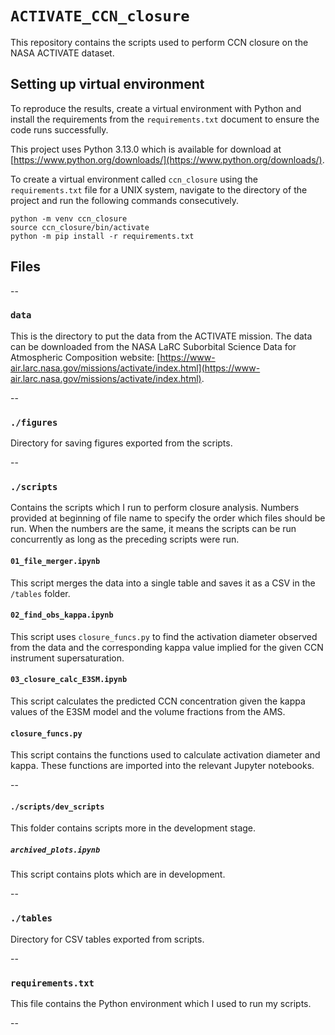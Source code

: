 # `ACTIVATE_CCN_closure`

This repository contains the scripts used to perform CCN closure on the NASA ACTIVATE dataset.

## Setting up virtual environment

To reproduce the results, create a virtual environment with Python and install the requirements from the `requirements.txt` document to ensure the code runs successfully.

This project uses Python 3.13.0 which is available for download at [https://www.python.org/downloads/](https://www.python.org/downloads/).

To create a virtual environment called `ccn_closure` using the `requirements.txt` file for a UNIX system, navigate to the directory of the project and run the following commands consecutively.

```
python -m venv ccn_closure
source ccn_closure/bin/activate
python -m pip install -r requirements.txt
```

## Files

--
### `data`

This is the directory to put the data from the ACTIVATE mission. The data can be downloaded from the NASA LaRC Suborbital Science Data for Atmospheric Composition website: [https://www-air.larc.nasa.gov/missions/activate/index.html](https://www-air.larc.nasa.gov/missions/activate/index.html).

--
### `./figures`

Directory for saving figures exported from the scripts.

--
### `./scripts`

Contains the scripts which I run to perform closure analysis. Numbers provided at beginning of file name to specify the order which files should be run. When the numbers are the same, it means the scripts can be run concurrently as long as the preceding scripts were run.

#### `01_file_merger.ipynb`

This script merges the data into a single table and saves it as a CSV in the `/tables` folder.

#### `02_find_obs_kappa.ipynb`

This script uses `closure_funcs.py` to find the activation diameter observed from the data and the corresponding kappa value implied for the given CCN instrument supersaturation.

#### `03_closure_calc_E3SM.ipynb`

This script calculates the predicted CCN concentration given the kappa values of the E3SM model and the volume fractions from the AMS.

#### `closure_funcs.py`

This script contains the functions used to calculate activation diameter and kappa. These functions are imported into the relevant Jupyter notebooks.

--
#### `./scripts/dev_scripts`

This folder contains scripts more in the development stage.

##### `archived_plots.ipynb`

This script contains plots which are in development.

--
### `./tables`

Directory for CSV tables exported from scripts.

--
### `requirements.txt`

This file contains the Python environment which I used to run my scripts.

--